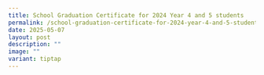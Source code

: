 ```yaml
---
title: School Graduation Certificate for 2024 Year 4 and 5 students
permalink: /school-graduation-certificate-for-2024-year-4-and-5-students/
date: 2025-05-07
layout: post
description: ""
image: ""
variant: tiptap
---
```

